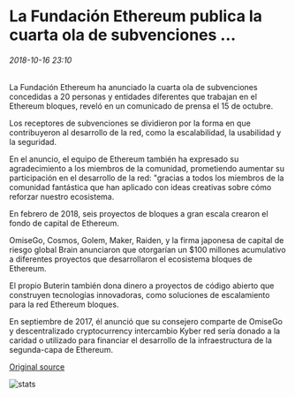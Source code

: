 # La Fundación Ethereum publica la cuarta ola de subvenciones ...

###### 2018-10-16 23:10

La Fundación Ethereum ha anunciado la cuarta ola de subvenciones concedidas a 20 personas y entidades diferentes que trabajan en el Ethereum bloques, reveló en un comunicado de prensa el 15 de octubre.

Los receptores de subvenciones se dividieron por la forma en que contribuyeron al desarrollo de la red, como la escalabilidad, la usabilidad y la seguridad.

En el anuncio, el equipo de Ethereum también ha expresado su agradecimiento a los miembros de la comunidad, prometiendo aumentar su participación en el desarrollo de la red: "gracias a todos los miembros de la comunidad fantástica que han aplicado con ideas creativas sobre cómo reforzar nuestro ecosistema.

En febrero de 2018, seis proyectos de bloques a gran escala crearon el fondo de capital de Ethereum.

OmiseGo, Cosmos, Golem, Maker, Raiden, y la firma japonesa de capital de riesgo global Brain anunciaron que otorgarían un $100 millones acumulativo a diferentes proyectos que desarrollaron el ecosistema bloques de Ethereum.

El propio Buterin también dona dinero a proyectos de código abierto que construyen tecnologías innovadoras, como soluciones de escalamiento para la red Ethereum bloques.

En septiembre de 2017, él anunció que su consejero comparte de OmiseGo y descentralizado cryptocurrency intercambio Kyber red sería donado a la caridad o utilizado para financiar el desarrollo de la infraestructura de la segunda-capa de Ethereum.

[Original source](https://cointelegraph.com/news/ethereum-foundation-releases-fourth-wave-of-grants)

![stats](https://c.statcounter.com/11760860/0/a89fa40b/1/ "stats")
